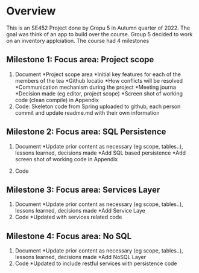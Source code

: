 # Overview
This is an SE452 Project done by Gropu 5 in Autumn quarter of 2022. The goal was think of an app to build over the course. Group 5 decided to work on an inventory applciation. The course had 4 milestones
## Milestone 1: Focus area: Project scope
1. Document
 *Project scope area
 *Initial key features for each of the members of the tea
 *Github locatio
 *How conflicts will be resolved
 *Communication mechanism during the project
 *Meeting journa
 *Decision made (eg editor, project scope)
 *Screen shot of working code (clean compile) in Appendix
2. Code: Skeleton code from Spring uploaded to github, each person commit and update readme.md with their own information

## Milestone 2: Focus area: SQL Persistence
1. Document
  *Update prior content as necessary (eg scope, tables..), lessons learned, decisions made
  *Add SQL based persistence
  *Add screen shot of working code in Appendix
  
2. Code
## Milestone 3: Focus area: Services Layer
1. Document
 *Update prior content as necessary (eg scope, tables..), lessons learned, decisions made
 *Add Service Laye
2. Code
 *Updated with services related code
## Milestone 4: Focus area: No SQL
1. Document
 *Update prior content as necessary (eg scope, tables..), lessons learned, decisions made
 *Add NoSQL Layer
2. Code
 *Updated to include restful services with persistence code
